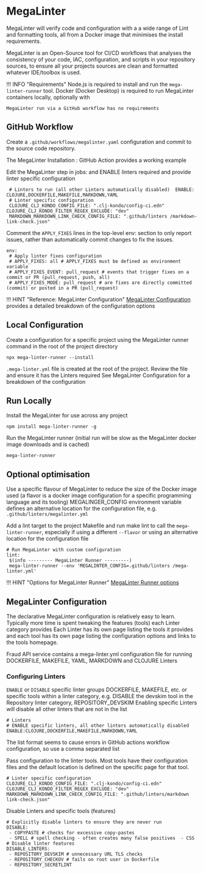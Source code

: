 # MegaLinter

MegaLinter will verify code and configuration with a a wide range of Lint and formatting tools, all from a Docker image that minimises the install requirements.

MegaLinter is an Open-Source tool for CI/CD workflows that analyses the consistency of your code, IAC, configuration, and scripts in your  repository sources, to ensure all your projects sources are clean and formatted whatever IDE/toolbox is used.

!!! INFO "Requirements"
    Node.js is required to install and run the `mega-linter-runner` tool. Docker (Docker Desktop) is required to run MegaLinter containers locally, optionally with

    MegaLinter run via a GitHub workflow has no requirements


## GitHub Workflow

Create a `.github/workflows/megalinter.yaml` configuration and commit to the source code repository.

The MegaLinter Installation : GitHub Action provides a working example

Edit the MegaLinter step in jobs: and ENABLE linters required and provide linter specific configuration


```
 # Linters to run (all other Linters automatically disabled)  ENABLE: CLOJURE,DOCKERFILE,MAKEFILE,MARKDOWN,YAML
 # Linter specific configuration
 CLOJURE_CLJ_KONDO_CONFIG_FILE: ".clj-kondo/config-ci.edn"  CLOJURE_CLJ_KONDO_FILTER_REGEX_EXCLUDE: "dev"
 MARKDOWN_MARKDOWN_LINK_CHECK_CONFIG_FILE: ".github/linters /markdown-link-check.json"
```


Comment the `APPLY_FIXES` lines in the top-level env: section to only report issues, rather than automatically commit changes to fix the issues.

```
env:
 # Apply linter fixes configuration
 # APPLY_FIXES: all # APPLY_FIXES must be defined as environment  variable
 # APPLY_FIXES_EVENT: pull_request # events that trigger fixes on a  commit or PR (pull_request, push, all)
 # APPLY_FIXES_MODE: pull_request # are fixes are directly committed  (commit) or posted in a PR (pull_request)
```


!!! HINT "Reference: MegaLinter Configuration"
    [MegaLinter Configuration](https://megalinter.io/latest/installation/#github-action) provides a detailed breakdown of the configuration options


## Local Configuration

Create a configuration for a specific project using the MegaLinter runner command in the root of the project directory

```
npx mega-linter-runner --install

```

`.mega-linter.yml` file is created at the root of the project. Review the file and ensure it has the Linters required See MegaLinter Configuration for a breakdown of the configuration


## Run Locally

Install the MegaLinter for use across any project

```shell
npm install mega-linter-runner -g
```

Run the MegaLinter runner (initial run will be slow as the MegaLinter docker image downloads and is cached)

```shell
mega-linter-runner
```


## Optional optimisation

Use a specific flavour of MegaLinter to reduce the size of the Docker image used (a flavor is a docker image configuration for a specific programming  language and its tooling)
MEGALINGER_CONFIG environment variable defines an alternative location for the configuration file, e.g. `.github/linters/megalinter.yml`

Add a lint target to the project Makefile and run make lint to call the `mega-linter-runner`, especially if using a different `--flavor` or using an alternative location for the configuration file

```
# Run MegaLinter with custom configuration
lint:
 $(info --------- MegaLinter Runner ---------)
 mega-linter-runner --env 'MEGALINTER_CONFIG=.github/linters /mega-linter.yml'
```

!!! HINT "Options for MegaLinter Runner"
    [MegaLinter Runner options](https://megalinter.io/latest/mega-linter-runner/)


## MegaLinter Configuration

The declarative MegaLinter configuration is relatively easy to learn. Typically more time is spent tweaking the features (tools) each Linter category provides
Each Linter has its own page listing the tools it provides and each tool has its own page listing the configuration options and links to the tools  homepage.

Fraud API service contains a mega-linter.yml configuration file for running DOCKERFILE, MAKEFILE, YAML, MARKDOWN and CLOJURE Linters

### Configuring Linters

`ENABLE` or `DISABLE` specific linter groups DOCKERFILE, MAKEFILE, etc. or specific tools within a linter category, e.g. DISABLE the devskim tool  in the Repository linter category, REPOSITORY_DEVSKIM
Enabling specific Linters will disable all other linters that are not in the list

```shell
# Linters
# ENABLE specific linters, all other linters automatically disabled
ENABLE:CLOJURE,DOCKERFILE,MAKEFILE,MARKDOWN,YAML
```

The list format seems to cause errors in GitHub actions workflow configuration, so use a comma separated list

Pass configuration to the linter tools. Most tools have their configuration files and the default location is defined on the specific page for that tool.

```shell
# Linter specific configuration
CLOJURE_CLJ_KONDO_CONFIG_FILE: ".clj-kondo/config-ci.edn"
CLOJURE_CLJ_KONDO_FILTER_REGEX_EXCLUDE: "dev"
MARKDOWN_MARKDOWN_LINK_CHECK_CONFIG_FILE: ".github/linters/markdown link-check.json"
```

Disable Linters and specific tools (features)

```shell
# Explicitly disable linters to ensure they are never run
DISABLE:
 - COPYPASTE # checks for excessive copy-pastes
 - SPELL # spell checking - often creates many false positives  - CSS
# Disable linter features
DISABLE_LINTERS:
 - REPOSITORY_DEVSKIM # unnecessary URL TLS checks
 - REPOSITORY_CHECKOV # fails on root user in Dockerfile
 - REPOSITORY_SECRETLINT
 ```
